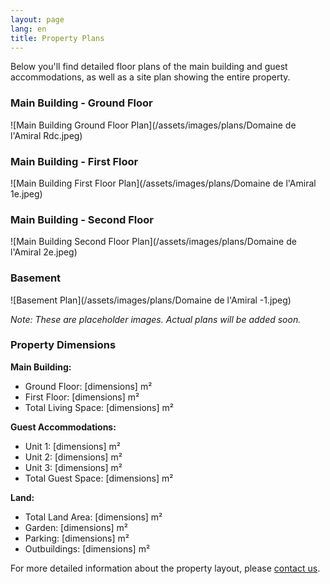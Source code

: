 ```yaml
---
layout: page
lang: en
title: Property Plans
---
```


Below you'll find detailed floor plans of the main building and guest accommodations, as well as a site plan showing the entire property.

### Main Building - Ground Floor
![Main Building Ground Floor Plan](/assets/images/plans/Domaine de l'Amiral Rdc.jpeg)

### Main Building - First Floor
![Main Building First Floor Plan](/assets/images/plans/Domaine de l'Amiral 1e.jpeg)

### Main Building - Second Floor
![Main Building Second Floor Plan](/assets/images/plans/Domaine de l'Amiral 2e.jpeg)

### Basement
![Basement Plan](/assets/images/plans/Domaine de l'Amiral -1.jpeg)

*Note: These are placeholder images. Actual plans will be added soon.*

### Property Dimensions

**Main Building:**
- Ground Floor: [dimensions] m²
- First Floor: [dimensions] m²
- Total Living Space: [dimensions] m²

**Guest Accommodations:**
- Unit 1: [dimensions] m²
- Unit 2: [dimensions] m²
- Unit 3: [dimensions] m²
- Total Guest Space: [dimensions] m²

**Land:**
- Total Land Area: [dimensions] m²
- Garden: [dimensions] m²
- Parking: [dimensions] m²
- Outbuildings: [dimensions] m²

For more detailed information about the property layout, please [contact us](/en/contact/).